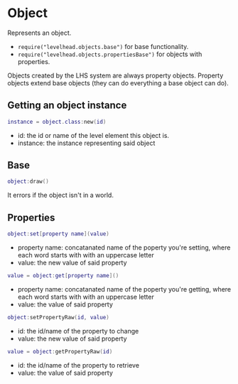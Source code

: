 # Object
Represents an object.
- `require("levelhead.objects.base")` for base functionality.
- `require("levelhead.objects.propertiesBase")` for objects with properties.

Objects created by the LHS system are always property objects.
Property objects extend base objects (they can do everything a base object can do).

## Getting an object instance

```Lua
instance = object.class:new(id)
```
- id: the id or name of the level element this object is.
- instance: the instance representing said object

## Base

```Lua
object:draw()
```
It errors if the object isn't in a world.

## Properties

```Lua
object:set[property name](value)
```
- property name: concatanated name of the poperty you're setting, where each word starts with with an uppercase letter
- value: the new value of said property

```Lua
value = object:get[property name]()
```
- property name: concatanated name of the poperty you're getting, where each word starts with with an uppercase letter
- value: the value of said property

```Lua
object:setPropertyRaw(id, value)
```
- id: the id/name of the property to change
- value: the new value of said property

```Lua
value = object:getPropertyRaw(id)
```
- id: the id/name of the property to retrieve
- value: the value of said property
